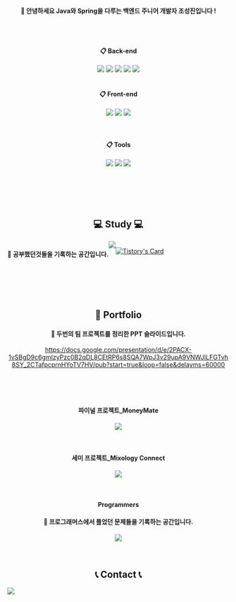 <div align="center">



####  :wave: 안녕하세요 Java와 Spring을 다루는 백엔드 주니어 개발자 조성진입니다 !


 <br/>
 <br/>

 ####  :clipboard: Back-end

<img src="https://img.shields.io/badge/JAVA-007396?style=for-the-badge&logo=Java&logoColor=white">
<img src="https://img.shields.io/badge/Spring-6DB33F?style=for-the-badge&logo=Spring&logoColor=white">
<img src="https://img.shields.io/badge/Spring Boot-6DB33F?style=for-the-badge&logo=spring boot&logoColor=white"> 
<img src="https://img.shields.io/badge/Oracle-F80000?style=for-the-badge&logo=Oracle&logoColor=white"> 
<img src="https://img.shields.io/badge/apache tomcat-F8DC75?style=for-the-badge&logo=apachetomcat&logoColor=black">

 <br/>
 <br/>

  ####  :clipboard: Front-end

<img src="https://img.shields.io/badge/JavaScript-F7DF1E?style=for-the-badge&logo=JavaScript&logoColor=white">
<img src="https://img.shields.io/badge/HTML5-E34F26?style=for-the-badge&logo=HTML5&logoColor=white">
<img src="https://img.shields.io/badge/CSS3-1572B6?style=for-the-badge&logo=CSS3&logoColor=white"> <br>


 <br/>
 <br/>
 
 ####  :clipboard: Tools
<img src="https://img.shields.io/badge/Eclipse-2C2255?style=for-the-badge&logo=Eclipse%20IDE&logoColor=white">
<img src="https://img.shields.io/badge/github-181717?style=for-the-badge&logo=github&logoColor=white">
<img src="https://img.shields.io/badge/VSCode-007ACC?style=for-the-badge&logo=VisualStudioCode&logoColor=white">


 <br/>
 <br/>
  <br/>
 <br/>
  <br/>
 <br/>

## 💻 Study 💻
<div style="display:flex; flex-direction:row;">

####  :wave: 공부했던것들을 기록하는 공간입니다.
   
<a href="https://sungjin-cho.tistory.com">
        <img src="https://img.shields.io/badge/Tistory-000000?style=for-the-badge&logo=Tistory&logoColor=white"> 
</a>
  

[![Tistory's Card](https://github-readme-tistory-card.vercel.app/api?name=sungjin-cho&theme=default)](https://sungjin-cho.tistory.com)
</div><br>

 <br/>
  <br/>
 <br/>

## 📒 Portfolio

####  :wave: 두번의 팀 프로젝트를 정리한 PPT 슬라이드입니다.

https://docs.google.com/presentation/d/e/2PACX-1vSBgD9c6gmIzyPzc0B2qDL8CEtRP6s8SQA7WpJ3v29upA9VNWJILFGTvh8SY_2CTafpcprnHYoTV7HV/pub?start=true&loop=false&delayms=60000

 <br/>
 <br/>
  <br/>

  #### 파이널 프로젝트_MoneyMate
<a href="https://github.com/KH-FInal-Jo/moneymate">
    <img src="https://img.shields.io/badge/github-181717?style=for-the-badge&logo=github&logoColor=white"> 
</a>

 <br/>
 <br/>
  <br/>

  #### 세미 프로젝트_Mixology Connect
<a href="https://github.com/MixologyConnect/SemiProject-MixologyConnect">
    <img src="https://img.shields.io/badge/github-181717?style=for-the-badge&logo=github&logoColor=white"> 
</a>

 <br/>
 <br/>
  <br/>

  #### Programmers

  ####  :wave: 프로그래머스에서 풀었던 문제들을 기록하는 공간입니다.
  
<a href="https://github.com/Sungjinchosj/Programmers">
    <img src="https://img.shields.io/badge/github-181717?style=for-the-badge&logo=github&logoColor=white"> 
</a>


   <br/>
 <br/>
  <br/>
  
## 📞 Contact 📞
<div style="display:flex; flex-direction:row;">
    <a href="mailto:sungjin1586@naver.com">
       <img src="https://img.shields.io/badge/Naver-03C75A?style=flat-square&logo=Naver&logoColor=white"/>
    </a>
 
</div><br>
 
</div>

